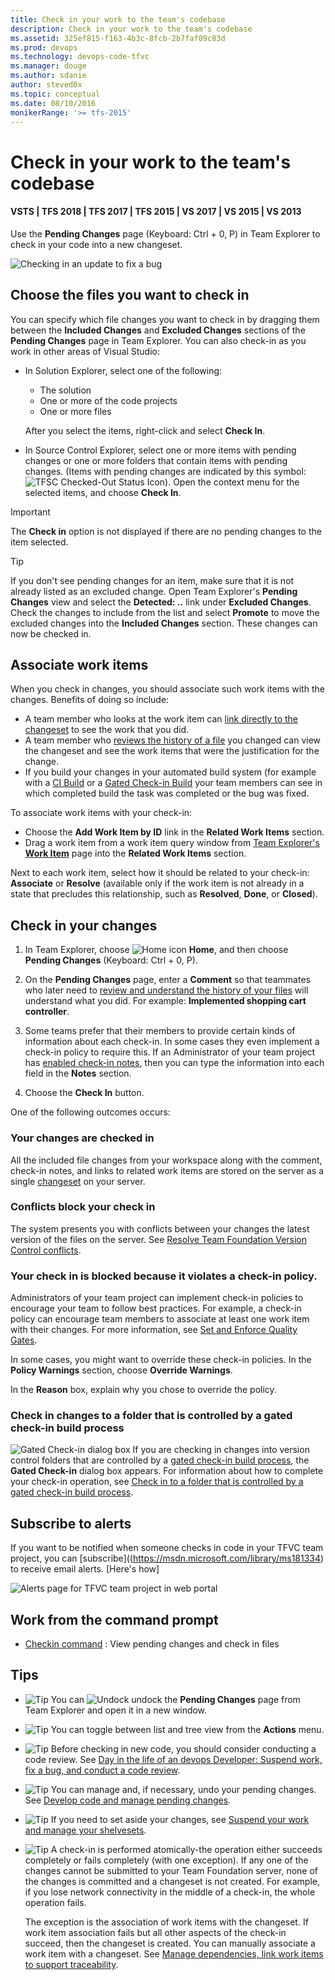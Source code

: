 ```yaml
---
title: Check in your work to the team's codebase
description: Check in your work to the team's codebase
ms.assetid: 325ef815-f163-4b3c-8fcb-2b7faf09c83d
ms.prod: devops
ms.technology: devops-code-tfvc
ms.manager: douge
ms.author: sdanie
author: steved0x
ms.topic: conceptual
ms.date: 08/10/2016
monikerRange: '>= tfs-2015'
---
```



# Check in your work to the team's codebase

#### VSTS | TFS 2018 | TFS 2017 | TFS 2015 | VS 2017 | VS 2015 | VS 2013

Use the **Pending Changes** page (Keyboard: Ctrl + 0, P) in Team Explorer to check in your code into a new changeset.

![Checking in an update to fix a bug](_img/check-your-work-team-codebase/IC593474.png)

<a name="include_exclude"></A>

## Choose the files you want to check in

You can specify which file changes you want to check in by dragging them between the **Included Changes** and **Excluded Changes** sections of the **Pending Changes** page in Team Explorer. 
You can also check-in as you work in other areas of Visual Studio:

-   In Solution Explorer, select one of the following:

    -   The solution
    -   One or more of the code projects
    -   One or more files   

    After you select the items, right-click and select **Check In**.   

-   In Source Control Explorer, select one or more items with pending changes or one or more folders that contain items with pending changes. (Items with pending changes are indicated by this symbol: ![TFSC Checked-Out Status Icon](_img/check-your-work-team-codebase/IC51402.gif)). Open the context menu for the selected items, and choose **Check In**.   

   
> [!IMPORTANT]   
> The **Check in** option is not displayed if there are no pending changes to the item selected.

> [!TIP]   
> If you don't see pending changes for an item, make sure that it is not already listed as an excluded change. Open Team Explorer's **Pending Changes** view and select the 
> **Detected: ..** link under **Excluded Changes**. Check the changes to include from the list and select **Promote** to move the excluded changes into the **Included Changes** section.
> These changes can now be checked in.

## Associate work items

When you check in changes, you should associate such work items with the changes. Benefits of doing so include:

-   A team member who looks at the work item can [link directly to the changeset](../work/track/link-work-items-support-traceability.md) to see the work that you did.
-   A team member who [reviews the history of a file](view-manage-past-versions.md) you changed can view the changeset and see the work items that were the justification for the change.
-   If you build your changes in your automated build system (for example with a [CI Build](../build-release/concepts/definitions/build/triggers.md) or a [Gated Check-in Build](../build-release/concepts/definitions/build/repository.md) your team members can see in which completed build the task was completed or the bug was fixed.

To associate work items with your check-in:

-   Choose the **Add Work Item by ID** link in the **Related Work Items** section.
-   Drag a work item from a work item query window from [Team Explorer's **Work Item**](../work/track/using-queries.md) page into the **Related Work Items** section.

Next to each work item, select how it should be related to your check-in: **Associate** or **Resolve** (available only if the work item is not already in a state that precludes this relationship, such as **Resolved**, **Done**, or **Closed**).   

## Check in your changes

1.  In Team Explorer, choose ![Home icon](_img/check-your-work-team-codebase/IC547418.png) **Home**, and then choose **Pending Changes** (Keyboard: Ctrl + 0, P).

2.  On the **Pending Changes** page, enter a **Comment** so that teammates who later need to [review and understand the history of your files](view-manage-past-versions.md) will understand what you did. For example: **Implemented shopping cart controller**.

3.  Some teams prefer that their members to provide certain kinds of information about each check-in. In some cases they even implement a check-in policy to require this. If an Administrator of your team project has [enabled check-in notes](configure-check-notes.md), then you can type the information into each field in the **Notes** section.

4.  Choose the **Check In** button.

One of the following outcomes occurs:

### Your changes are checked in

All the included file changes from your workspace along with the comment, check-in notes, and links to related work items are stored on the server as a single [changeset](find-view-changesets.md) on your server.

### Conflicts block your check in

The system presents you with conflicts between your changes the latest version of the files on the server. See [Resolve Team Foundation Version Control conflicts](resolve-team-foundation-version-control-conflicts.md).

### Your check in is blocked because it violates a check-in policy.

Administrators of your team project can implement check-in policies to encourage your team to follow best practices. For example, a check-in policy can encourage team members to associate at least one work item with their changes. For more information, see [Set and Enforce Quality Gates](set-enforce-quality-gates.md).

In some cases, you might want to override these check-in policies. In the **Policy Warnings** section, choose **Override Warnings**.

In the **Reason** box, explain why you chose to override the policy.

### Check in changes to a folder that is controlled by a gated check-in build process

 ![Gated Check-in dialog box](_img/check-your-work-team-codebase/IC572351.png)
If you are checking in changes into version control folders that are controlled by a [gated check-in build process](../build-release/concepts/definitions/build/repository.md), the **Gated Check-in** dialog box appears. For information about how to complete your check-in operation, see [Check in to a folder that is controlled by a gated check-in build process](check-folder-controlled-by-gated-check-build-process.md).

## Subscribe to alerts

If you want to be notified when someone checks in code in your TFVC team project, you can [subscribe]((https://msdn.microsoft.com/library/ms181334) to receive email alerts. [Here's how]

![Alerts page for TFVC team project in web portal](_img/check-your-work-team-codebase/IC720120.png)

## Work from the command prompt

-    [Checkin command](checkin-command.md) : View pending changes and check in files

## Tips


-   ![Tip](_img/check-your-work-team-codebase/IC572374.png) You can ![Undock](_img/check-your-work-team-codebase/IC667296.png) undock the **Pending Changes** page from Team Explorer and open it in a new window.

-   ![Tip](_img/check-your-work-team-codebase/IC572374.png) You can toggle between list and tree view from the **Actions** menu.

-   ![Tip](_img/check-your-work-team-codebase/IC572374.png) Before checking in new code, you should consider conducting a code review. See [Day in the life of an devops Developer: Suspend work, fix a bug, and conduct a code review](day-life-alm-developer-suspend-work-fix-bug-conduct-code-review.md).

-   ![Tip](_img/check-your-work-team-codebase/IC572374.png) You can manage and, if necessary, undo your pending changes. See [Develop code and manage pending changes](develop-code-manage-pending-changes.md).

-   ![Tip](_img/check-your-work-team-codebase/IC572374.png) If you need to set aside your changes, see [Suspend your work and manage your shelvesets](suspend-your-work-manage-your-shelvesets.md).

-   ![Tip](_img/check-your-work-team-codebase/IC572374.png) A check-in is performed atomically-the operation either succeeds completely or fails completely (with one exception). If any one of the changes cannot be submitted to your Team Foundation server, none of the changes is committed and a changeset is not created. For example, if you lose network connectivity in the middle of a check-in, the whole operation fails.

    The exception is the association of work items with the changeset. If work item association fails but all other aspects of the check-in succeed, then the changeset is created. You can manually associate a work item with a changeset. See [Manage dependencies, link work items to support traceability](../work/track/link-work-items-support-traceability.md).
